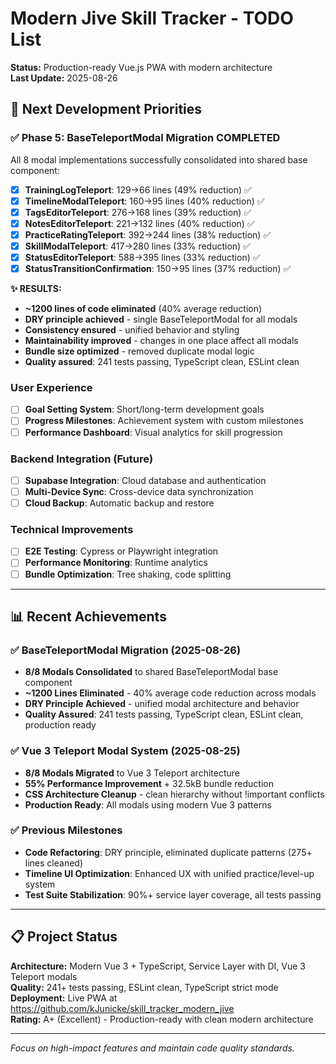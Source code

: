 # Modern Jive Skill Tracker - TODO List

**Status:** Production-ready Vue.js PWA with modern architecture  
**Last Update:** 2025-08-26

## 🎯 Next Development Priorities

### **✅ Phase 5: BaseTeleportModal Migration COMPLETED** 
All 8 modal implementations successfully consolidated into shared base component:
- [x] **TrainingLogTeleport**: 129→66 lines (49% reduction) ✅
- [x] **TimelineModalTeleport**: 160→95 lines (40% reduction) ✅
- [x] **TagsEditorTeleport**: 276→168 lines (39% reduction) ✅
- [x] **NotesEditorTeleport**: 221→132 lines (40% reduction) ✅
- [x] **PracticeRatingTeleport**: 392→244 lines (38% reduction) ✅
- [x] **SkillModalTeleport**: 417→280 lines (33% reduction) ✅
- [x] **StatusEditorTeleport**: 588→395 lines (33% reduction) ✅
- [x] **StatusTransitionConfirmation**: 150→95 lines (37% reduction) ✅

**✨ RESULTS:** 
- **~1200 lines of code eliminated** (40% average reduction)
- **DRY principle achieved** - single BaseTeleportModal for all modals
- **Consistency ensured** - unified behavior and styling
- **Maintainability improved** - changes in one place affect all modals
- **Bundle size optimized** - removed duplicate modal logic
- **Quality assured**: 241 tests passing, TypeScript clean, ESLint clean


### **User Experience**
- [ ] **Goal Setting System**: Short/long-term development goals
- [ ] **Progress Milestones**: Achievement system with custom milestones
- [ ] **Performance Dashboard**: Visual analytics for skill progression

### **Backend Integration** (Future)
- [ ] **Supabase Integration**: Cloud database and authentication
- [ ] **Multi-Device Sync**: Cross-device data synchronization
- [ ] **Cloud Backup**: Automatic backup and restore

### **Technical Improvements**
- [ ] **E2E Testing**: Cypress or Playwright integration
- [ ] **Performance Monitoring**: Runtime analytics
- [ ] **Bundle Optimization**: Tree shaking, code splitting

---

## 📊 Recent Achievements

### **✅ BaseTeleportModal Migration (2025-08-26)**
- **8/8 Modals Consolidated** to shared BaseTeleportModal base component
- **~1200 Lines Eliminated** - 40% average code reduction across modals
- **DRY Principle Achieved** - unified modal architecture and behavior
- **Quality Assured**: 241 tests passing, TypeScript clean, ESLint clean, production ready

### **✅ Vue 3 Teleport Modal System (2025-08-25)**
- **8/8 Modals Migrated** to Vue 3 Teleport architecture
- **55% Performance Improvement** + 32.5kB bundle reduction
- **CSS Architecture Cleanup** - clean hierarchy without !important conflicts
- **Production Ready**: All modals using modern Vue 3 patterns

### **✅ Previous Milestones**
- **Code Refactoring**: DRY principle, eliminated duplicate patterns (275+ lines cleaned)
- **Timeline UI Optimization**: Enhanced UX with unified practice/level-up system
- **Test Suite Stabilization**: 90%+ service layer coverage, all tests passing

---

## 📋 Project Status

**Architecture:** Modern Vue 3 + TypeScript, Service Layer with DI, Vue 3 Teleport modals  
**Quality:** 241+ tests passing, ESLint clean, TypeScript strict mode  
**Deployment:** Live PWA at https://github.com/kJunicke/skill_tracker_modern_jive  
**Rating:** A+ (Excellent) - Production-ready with clean modern architecture

---

*Focus on high-impact features and maintain code quality standards.*